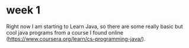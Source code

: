 # week 1

Right now I am starting to Learn Java, so there are some really basic but cool java programs from  a course I found online (https://www.coursera.org/learn/cs-programming-java/).
